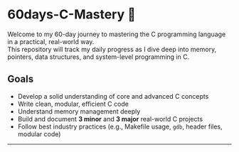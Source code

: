 
# 60days-C-Mastery 🚀

Welcome to my 60-day journey to mastering the C programming language in a practical, real-world way.  
This repository will track my daily progress as I dive deep into memory, pointers, data structures, and system-level programming in C.

## Goals

- Develop a solid understanding of core and advanced C concepts
- Write clean, modular, efficient C code
- Understand memory management deeply
- Build and document **3 minor** and **3 major** real-world C projects
- Follow best industry practices (e.g., Makefile usage, `gdb`, header files, modular code)

---
